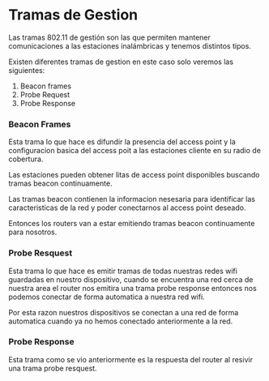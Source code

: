 # Tramas de Gestion
Las tramas 802.11 de gestión son las que permiten mantener comunicaciones a las estaciones inalámbricas y tenemos distintos tipos.

Existen diferentes tramas de gestion en este caso solo veremos las siguientes:

1. Beacon frames
2. Probe Request
3. Probe Response

### Beacon Frames
Esta trama lo que hace es difundir la presencia del access point y la configuracion basica del access poit a las estaciones cliente en su radio de cobertura.

Las estaciones pueden obtener litas de access point disponibles buscando tramas beacon continuamente.
	
Las tramas beacon contienen la informacion nesesaria para identificar las caracteristicas de la red y poder conectarnos al access point deseado.
	
Entonces los routers van a estar emitiendo tramas beacon continuamente para nosotros.

### Probe Resquest
Esta trama lo que hace es emitir tramas de todas nuestras redes wifi guardadas en nuestro dispositivo, cuando se encuentra una red cerca de nuestra area el router nos emitira una trama probe response entonces nos podemos conectar de forma automatica a nuestra red wifi.
	
Por esta razon nuestros dispositivos se conectan a una red de forma automatica cuando ya no hemos conectado anteriormente a la red.

### Probe Response
Esta trama como se vio anteriormente es la respuesta del router al resivir una trama probe resquest.